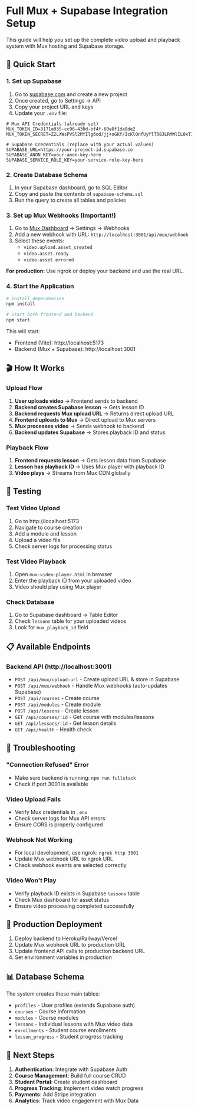 # Full Mux + Supabase Integration Setup

This guide will help you set up the complete video upload and playback system with Mux hosting and Supabase storage.

## 🚀 Quick Start

### 1. Set up Supabase

1. Go to [supabase.com](https://supabase.com) and create a new project
2. Once created, go to Settings → API
3. Copy your project URL and keys
4. Update your `.env` file:

```env
# Mux API Credentials (already set)
MUX_TOKEN_ID=3171e035-cc96-430d-bf4f-60e8f1da8de2
MUX_TOKEN_SECRET=Z2LXWsPVSl2MYIlg6od/jj+oGKf/IcKlQnfUyYlT38JLRMWlIL0xT1qIMt6Vxi5BHE4lG0nGPhx

# Supabase Credentials (replace with your actual values)
SUPABASE_URL=https://your-project-id.supabase.co
SUPABASE_ANON_KEY=your-anon-key-here
SUPABASE_SERVICE_ROLE_KEY=your-service-role-key-here
```

### 2. Create Database Schema

1. In your Supabase dashboard, go to SQL Editor
2. Copy and paste the contents of `supabase-schema.sql`
3. Run the query to create all tables and policies

### 3. Set up Mux Webhooks (Important!)

1. Go to [Mux Dashboard](https://dashboard.mux.com) → Settings → Webhooks
2. Add a new webhook with URL: `http://localhost:3001/api/mux/webhook`
3. Select these events:
   - `video.upload.asset_created`
   - `video.asset.ready`
   - `video.asset.errored`

**For production:** Use ngrok or deploy your backend and use the real URL.

### 4. Start the Application

```bash
# Install dependencies
npm install

# Start both frontend and backend
npm start
```

This will start:
- Frontend (Vite): http://localhost:5173
- Backend (Mux + Supabase): http://localhost:3001

## 🎬 How It Works

### Upload Flow
1. **User uploads video** → Frontend sends to backend
2. **Backend creates Supabase lesson** → Gets lesson ID
3. **Backend requests Mux upload URL** → Returns direct upload URL
4. **Frontend uploads to Mux** → Direct upload to Mux servers
5. **Mux processes video** → Sends webhook to backend
6. **Backend updates Supabase** → Stores playback ID and status

### Playback Flow
1. **Frontend requests lesson** → Gets lesson data from Supabase
2. **Lesson has playback ID** → Uses Mux player with playback ID
3. **Video plays** → Streams from Mux CDN globally

## 🧪 Testing

### Test Video Upload
1. Go to http://localhost:5173
2. Navigate to course creation
3. Add a module and lesson
4. Upload a video file
5. Check server logs for processing status

### Test Video Playback
1. Open `mux-video-player.html` in browser
2. Enter the playback ID from your uploaded video
3. Video should play using Mux player

### Check Database
1. Go to Supabase dashboard → Table Editor
2. Check `lessons` table for your uploaded videos
3. Look for `mux_playback_id` field

## 📋 Available Endpoints

### Backend API (http://localhost:3001)

- `POST /api/mux/upload-url` - Create upload URL & store in Supabase
- `POST /api/mux/webhook` - Handle Mux webhooks (auto-updates Supabase)
- `POST /api/courses` - Create course
- `POST /api/modules` - Create module  
- `POST /api/lessons` - Create lesson
- `GET /api/courses/:id` - Get course with modules/lessons
- `GET /api/lessons/:id` - Get lesson details
- `GET /api/health` - Health check

## 🔧 Troubleshooting

### "Connection Refused" Error
- Make sure backend is running: `npm run fullstack`
- Check if port 3001 is available

### Video Upload Fails
- Verify Mux credentials in `.env`
- Check server logs for Mux API errors
- Ensure CORS is properly configured

### Webhook Not Working
- For local development, use ngrok: `ngrok http 3001`
- Update Mux webhook URL to ngrok URL
- Check webhook events are selected correctly

### Video Won't Play
- Verify playback ID exists in Supabase `lessons` table
- Check Mux dashboard for asset status
- Ensure video processing completed successfully

## 🚀 Production Deployment

1. Deploy backend to Heroku/Railway/Vercel
2. Update Mux webhook URL to production URL
3. Update frontend API calls to production backend URL
4. Set environment variables in production

## 📊 Database Schema

The system creates these main tables:
- `profiles` - User profiles (extends Supabase auth)
- `courses` - Course information
- `modules` - Course modules
- `lessons` - Individual lessons with Mux video data
- `enrollments` - Student course enrollments
- `lesson_progress` - Student progress tracking

## 🎯 Next Steps

1. **Authentication**: Integrate with Supabase Auth
2. **Course Management**: Build full course CRUD
3. **Student Portal**: Create student dashboard
4. **Progress Tracking**: Implement video watch progress
5. **Payments**: Add Stripe integration
6. **Analytics**: Track video engagement with Mux Data